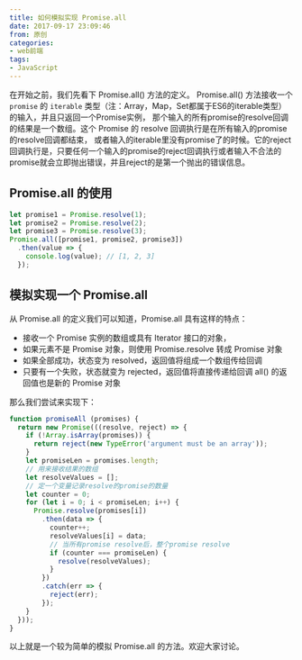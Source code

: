 ```yaml
---
title: 如何模拟实现 Promise.all
date: 2017-09-17 23:09:46
from: 原创
categories:
- web前端
tags:
- JavaScript
---
```


在开始之前，我们先看下 Promise.all() 方法的定义。
Promise.all() 方法接收一个 `promise` 的 `iterable` 类型（注：Array，Map，Set都属于ES6的iterable类型）的输入，并且只返回一个Promise实例， 
那个输入的所有promise的resolve回调的结果是一个数组。这个 Promise 的 resolve 回调执行是在所有输入的promise的resolve回调都结束，
或者输入的iterable里没有promise了的时候。它的reject回调执行是，只要任何一个输入的promise的reject回调执行或者输入不合法的promise就会立即抛出错误，并且reject的是第一个抛出的错误信息。

 <!-- more -->

## Promise.all 的使用
```javascript
let promise1 = Promise.resolve(1);
let promise2 = Promise.resolve(2);
let promise3 = Promise.resolve(3);
Promise.all([promise1, promise2, promise3])
  .then(value => {
    console.log(value); // [1, 2, 3]  
  });
```

## 模拟实现一个 Promise.all

从 Promise.all 的定义我们可以知道，Promise.all 具有这样的特点：

* 接收一个 Promise 实例的数组或具有 Iterator 接口的对象，
* 如果元素不是 Promise 对象，则使用 Promise.resolve 转成 Promise 对象
* 如果全部成功，状态变为 resolved，返回值将组成一个数组传给回调
* 只要有一个失败，状态就变为 rejected，返回值将直接传递给回调 all() 的返回值也是新的 Promise 对象

那么我们尝试来实现下：

```javascript
function promiseAll (promises) {
  return new Promise(((resolve, reject) => {
    if (!Array.isArray(promises)) {
      return reject(new TypeError('argument must be an array'));
    }
    let promiseLen = promises.length;
    // 用来接收结果的数组
    let resolveValues = [];
    // 定一个变量记录resolve的promise的数量
    let counter = 0;
    for (let i = 0; i < promiseLen; i++) {
      Promise.resolve(promises[i])
        .then(data => {
          counter++;
          resolveValues[i] = data;
          // 当所有promise resolve后，整个promise resolve
          if (counter === promiseLen) {
            resolve(resolveValues);
          }
        })
        .catch(err => {
          reject(err);
        });
    }
  }));
}
```

以上就是一个较为简单的模拟 Promise.all 的方法。欢迎大家讨论。